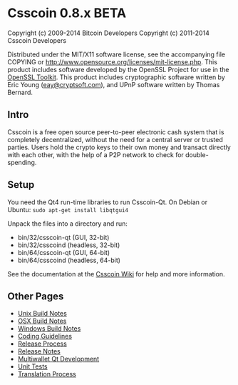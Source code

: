 Csscoin 0.8.x BETA
====================

Copyright (c) 2009-2014 Bitcoin Developers
Copyright (c) 2011-2014 Csscoin Developers

Distributed under the MIT/X11 software license, see the accompanying
file COPYING or http://www.opensource.org/licenses/mit-license.php.
This product includes software developed by the OpenSSL Project for use in the [OpenSSL Toolkit](http://www.openssl.org/). This product includes
cryptographic software written by Eric Young ([eay@cryptsoft.com](mailto:eay@cryptsoft.com)), and UPnP software written by Thomas Bernard.


Intro
---------------------
Csscoin is a free open source peer-to-peer electronic cash system that is
completely decentralized, without the need for a central server or trusted
parties.  Users hold the crypto keys to their own money and transact directly
with each other, with the help of a P2P network to check for double-spending.


Setup
---------------------
You need the Qt4 run-time libraries to run Csscoin-Qt. On Debian or Ubuntu:
	`sudo apt-get install libqtgui4`

Unpack the files into a directory and run:

- bin/32/csscoin-qt (GUI, 32-bit)
- bin/32/csscoind (headless, 32-bit)
- bin/64/csscoin-qt (GUI, 64-bit)
- bin/64/csscoind (headless, 64-bit)

See the documentation at the [Csscoin Wiki](http://csscoin.info)
for help and more information.


Other Pages
---------------------
- [Unix Build Notes](build-unix.md)
- [OSX Build Notes](build-osx.md)
- [Windows Build Notes](build-msw.md)
- [Coding Guidelines](coding.md)
- [Release Process](release-process.md)
- [Release Notes](release-notes.md)
- [Multiwallet Qt Development](multiwallet-qt.md)
- [Unit Tests](unit-tests.md)
- [Translation Process](translation_process.md)
